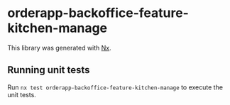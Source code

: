 # orderapp-backoffice-feature-kitchen-manage

This library was generated with [Nx](https://nx.dev).

## Running unit tests

Run `nx test orderapp-backoffice-feature-kitchen-manage` to execute the unit tests.
